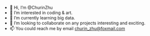 - 👋 Hi, I’m @ChurinZhu
- 👀 I’m interested in coding & art.
- 🌱 I’m currently learning big data.
- 💞️ I’m looking to collaborate on any projects interesting and exciting.
- 📫 You could reach me by email churin_zhu@foxmail.com

<!---
ChurinZhu/ChurinZhu is a ✨ special ✨ repository because its `README.md` (this file) appears on your GitHub profile.
You can click the Preview link to take a look at your changes.
--->
